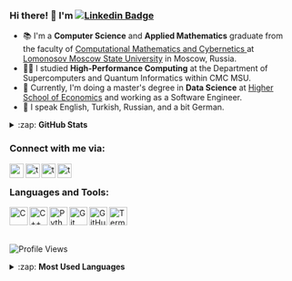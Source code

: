 ### Hi there! 🙌 I'm [![Linkedin Badge](https://img.shields.io/badge/-Tevfik%20Oguzhan%20Aksoy-0072b1?style=flat&logo=Linkedin&logoColor=white)](https://www.linkedin.com/in/axoyto/ "Connect on LinkedIn")

<!--[![Twitter Follow](https://img.shields.io/twitter/follow/axoyto?color=1DA1F2&logo=twitter&style=for-the-badge)](https://twitter.com/intent/follow?original_referer=https%3A%2F%2Fgithub.com%2FTevfikOguzhanAksoy&screen_name=AxoyTO) -->
<!-- #### I'm a learner, student, developer, and investor! -->
<!-- - 🌱 Currently making progress in Computer Graphics and CUDA. -->
- 📚 I'm a **Computer Science** and **Applied Mathematics** graduate from the faculty of <a href="https://en.wikipedia.org/wiki/MSU_Faculty_of_Computational_Mathematics_and_Cybernetics" target="_blank">Computational Mathematics and Cybernetics </a> at <a href="https://en.wikipedia.org/wiki/Moscow_State_University" target="_blank">Lomonosov Moscow State University</a> in Moscow, Russia.
- 👨‍💻 I studied **High-Performance Computing** at the Department of Supercomputers and Quantum Informatics within CMC MSU.
- 📖 Currently, I'm doing a <!-- double -->master's degree in **Data Science** at [Higher School of Economics][HSE]<!--, **Advanced Computational Science** at [Skolkovo Institute of Science and Technology][Skoltech]--> and working as a Software Engineer. 
- 💬 I speak English, Turkish, Russian, and a bit German.
<!-- - 🌱 Currently making progress in ML and AI. -->

<details>
  <summary>:zap: <b>GitHub Stats</b></summary>
  <img align="left" alt="TevfikOguzhanAksoy's GitHub Stats" src="https://github-readme-stats-sigma-five.vercel.app/api?username=AxoyTO&theme=dark&show_icons=true&hide_border=true_" />
  
</details>

### Connect with me via:

[<img align="left" alt="axoyto | Twitter" width="25px" src="https://camo.githubusercontent.com/35b0b8bfbd8840f35607fb56ad0a139047fd5d6e09ceb060c5c6f0a5abd1044c/68747470733a2f2f6564656e742e6769746875622e696f2f537570657254696e7949636f6e732f696d616765732f7376672f747769747465722e737667" />][twitter]
[<img align="left" alt="toaksoy | Instagram" width="25px" src="https://camo.githubusercontent.com/c9dacf0f25a1489fdbc6c0d2b41cda58b77fa210a13a886d6f99e027adfbd358/68747470733a2f2f6564656e742e6769746875622e696f2f537570657254696e7949636f6e732f696d616765732f7376672f696e7374616772616d2e737667" />][instagram]
[<img align="left" alt="toaxoy | VK" width="25px" src="https://camo.githubusercontent.com/26be819fcce90f75668efeb7a432b969dcc35a1e4478149c3fcd48fda5b457c3/68747470733a2f2f6564656e742e6769746875622e696f2f537570657254696e7949636f6e732f696d616765732f7376672f766b2e737667" />][vk]
[<img align="left" alt="toaxoy | Telegram" width="25px" src="https://camo.githubusercontent.com/f4b401dd7cd9b7840fd31acafd49e151a80e4c9600bf219934461b96dd98e013/68747470733a2f2f6564656e742e6769746875622e696f2f537570657254696e7949636f6e732f696d616765732f7376672f74656c656772616d2e737667" />][telegram]
<!-- [<img align="left" alt="Axoy | YouTube" width="25px" src="https://camo.githubusercontent.com/d54e97f5edde790381f7e62b217410df33e066a0dc8f692f2fc6b25fc1768b0c/68747470733a2f2f6564656e742e6769746875622e696f2f537570657254696e7949636f6e732f696d616765732f7376672f796f75747562652e737667" />][youtube] -->

<br>

### Languages and Tools:

<img align="left" alt="C" width="32px" src="https://img.icons8.com/color/50/000000/c-programming.png"/>
<img align="left" alt="C++" width="32px" src="https://img.icons8.com/color/48/000000/c-plus-plus-logo.png"/>
<img align="left" alt="Python" width="32px" src="https://img.icons8.com/color/48/000000/python--v2.png"/>
<!-- <img align="left" alt="JavaScript" width="32px" src="https://img.icons8.com/color/344/javascript--v1.png"/> -->
<img align="left" alt="Git" width="32px" src="https://img.icons8.com/color/48/000000/git.png" />
<img align="left" alt="GitHub" width="32px" src="https://img.icons8.com/fluency/48/000000/github.png" />
<!-- <img align="left" alt="Visual Studio" width="32px" src="https://img.icons8.com/color/48/000000/visual-studio-2019.png" /> -->
<img align="left" alt="Terminal" width="32px" src="https://img.icons8.com/fluency/48/000000/console.png" />

<br>
<br>
<br>

![Profile Views](https://komarev.com/ghpvc/?username=AxoyTO&style=plastic&color=blue)

<details>

<summary>:zap: <b>Most Used Languages</b> </summary>
<img align="left" alt="LanguageStats" width="px" alt="Tevfik Oguzhan Aksoy's Most Used Languages" src="https://github-readme-stats-sigma-five.vercel.app/api/top-langs/?username=AxoyTO&layout=compact&theme=dark" /> 

</details>


[linkedin]: https://www.linkedin.com/in/axoyto/
[twitter]: https://twitter.com/AxoyTO
[youtube]: https://www.youtube.com/channel/UCJjRWHa_3WJQ2a-4nvnzw5w
[instagram]: https://instagram.com/toaksoy
[vk]: https://vk.com/toaxoy
[telegram]: https://t.me/axoyto

[HSE]: https://en.wikipedia.org/wiki/Higher_School_of_Economics
[Skoltech]: https://en.wikipedia.org/wiki/Skolkovo_Institute_of_Science_and_Technology


